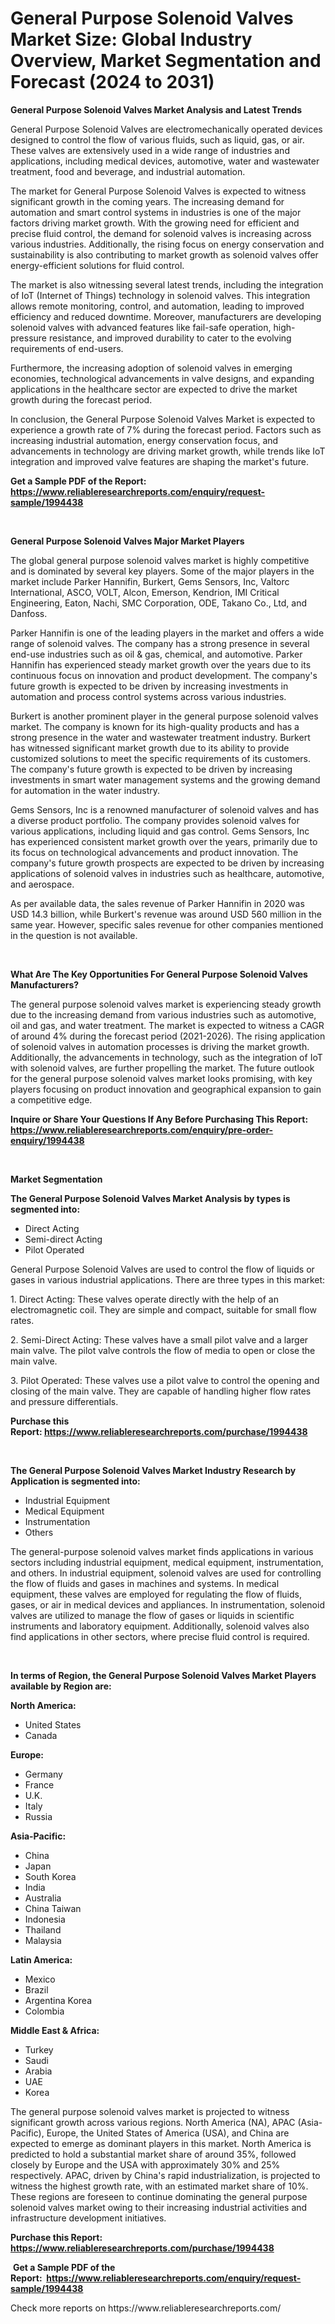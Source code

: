 <p><h1>General Purpose Solenoid Valves Market Size: Global Industry Overview, Market Segmentation and Forecast (2024 to 2031)</h1></p><p><strong>General Purpose Solenoid Valves Market Analysis and Latest Trends</strong></p>
<p><p>General Purpose Solenoid Valves are electromechanically operated devices designed to control the flow of various fluids, such as liquid, gas, or air. These valves are extensively used in a wide range of industries and applications, including medical devices, automotive, water and wastewater treatment, food and beverage, and industrial automation.</p><p>The market for General Purpose Solenoid Valves is expected to witness significant growth in the coming years. The increasing demand for automation and smart control systems in industries is one of the major factors driving market growth. With the growing need for efficient and precise fluid control, the demand for solenoid valves is increasing across various industries. Additionally, the rising focus on energy conservation and sustainability is also contributing to market growth as solenoid valves offer energy-efficient solutions for fluid control.</p><p>The market is also witnessing several latest trends, including the integration of IoT (Internet of Things) technology in solenoid valves. This integration allows remote monitoring, control, and automation, leading to improved efficiency and reduced downtime. Moreover, manufacturers are developing solenoid valves with advanced features like fail-safe operation, high-pressure resistance, and improved durability to cater to the evolving requirements of end-users.</p><p>Furthermore, the increasing adoption of solenoid valves in emerging economies, technological advancements in valve designs, and expanding applications in the healthcare sector are expected to drive the market growth during the forecast period.</p><p>In conclusion, the General Purpose Solenoid Valves Market is expected to experience a growth rate of 7% during the forecast period. Factors such as increasing industrial automation, energy conservation focus, and advancements in technology are driving market growth, while trends like IoT integration and improved valve features are shaping the market's future.</p></p>
<p><strong>Get a Sample PDF of the Report:&nbsp; <a href="https://www.reliableresearchreports.com/enquiry/request-sample/1994438">https://www.reliableresearchreports.com/enquiry/request-sample/1994438</a></strong></p>
<p>&nbsp;</p>
<p><strong>General Purpose Solenoid Valves Major Market Players</strong></p>
<p><p>The global general purpose solenoid valves market is highly competitive and is dominated by several key players. Some of the major players in the market include Parker Hannifin, Burkert, Gems Sensors, Inc, Valtorc International, ASCO, VOLT, Alcon, Emerson, Kendrion, IMI Critical Engineering, Eaton, Nachi, SMC Corporation, ODE, Takano Co., Ltd, and Danfoss.</p><p>Parker Hannifin is one of the leading players in the market and offers a wide range of solenoid valves. The company has a strong presence in several end-use industries such as oil & gas, chemical, and automotive. Parker Hannifin has experienced steady market growth over the years due to its continuous focus on innovation and product development. The company's future growth is expected to be driven by increasing investments in automation and process control systems across various industries.</p><p>Burkert is another prominent player in the general purpose solenoid valves market. The company is known for its high-quality products and has a strong presence in the water and wastewater treatment industry. Burkert has witnessed significant market growth due to its ability to provide customized solutions to meet the specific requirements of its customers. The company's future growth is expected to be driven by increasing investments in smart water management systems and the growing demand for automation in the water industry.</p><p>Gems Sensors, Inc is a renowned manufacturer of solenoid valves and has a diverse product portfolio. The company provides solenoid valves for various applications, including liquid and gas control. Gems Sensors, Inc has experienced consistent market growth over the years, primarily due to its focus on technological advancements and product innovation. The company's future growth prospects are expected to be driven by increasing applications of solenoid valves in industries such as healthcare, automotive, and aerospace.</p><p>As per available data, the sales revenue of Parker Hannifin in 2020 was USD 14.3 billion, while Burkert's revenue was around USD 560 million in the same year. However, specific sales revenue for other companies mentioned in the question is not available.</p></p>
<p>&nbsp;</p>
<p><strong>What Are The Key Opportunities For General Purpose Solenoid Valves Manufacturers?</strong></p>
<p><p>The general purpose solenoid valves market is experiencing steady growth due to the increasing demand from various industries such as automotive, oil and gas, and water treatment. The market is expected to witness a CAGR of around 4% during the forecast period (2021-2026). The rising application of solenoid valves in automation processes is driving the market growth. Additionally, the advancements in technology, such as the integration of IoT with solenoid valves, are further propelling the market. The future outlook for the general purpose solenoid valves market looks promising, with key players focusing on product innovation and geographical expansion to gain a competitive edge.</p></p>
<p><strong>Inquire or Share Your Questions If Any Before Purchasing This Report: <a href="https://www.reliableresearchreports.com/enquiry/pre-order-enquiry/1994438">https://www.reliableresearchreports.com/enquiry/pre-order-enquiry/1994438</a></strong></p>
<p>&nbsp;</p>
<p><strong>Market Segmentation</strong></p>
<p><strong>The General Purpose Solenoid Valves Market Analysis by types is segmented into:</strong></p>
<p><ul><li>Direct Acting</li><li>Semi-direct Acting</li><li>Pilot Operated</li></ul></p>
<p><p>General Purpose Solenoid Valves are used to control the flow of liquids or gases in various industrial applications. There are three types in this market: </p><p>1. Direct Acting: These valves operate directly with the help of an electromagnetic coil. They are simple and compact, suitable for small flow rates.</p><p>2. Semi-Direct Acting: These valves have a small pilot valve and a larger main valve. The pilot valve controls the flow of media to open or close the main valve.</p><p>3. Pilot Operated: These valves use a pilot valve to control the opening and closing of the main valve. They are capable of handling higher flow rates and pressure differentials.</p></p>
<p><strong>Purchase this Report:&nbsp;<a href="https://www.reliableresearchreports.com/purchase/1994438">https://www.reliableresearchreports.com/purchase/1994438</a></strong></p>
<p>&nbsp;</p>
<p><strong>The General Purpose Solenoid Valves Market Industry Research by Application is segmented into:</strong></p>
<p><ul><li>Industrial Equipment</li><li>Medical Equipment</li><li>Instrumentation</li><li>Others</li></ul></p>
<p><p>The general-purpose solenoid valves market finds applications in various sectors including industrial equipment, medical equipment, instrumentation, and others. In industrial equipment, solenoid valves are used for controlling the flow of fluids and gases in machines and systems. In medical equipment, these valves are employed for regulating the flow of fluids, gases, or air in medical devices and appliances. In instrumentation, solenoid valves are utilized to manage the flow of gases or liquids in scientific instruments and laboratory equipment. Additionally, solenoid valves also find applications in other sectors, where precise fluid control is required.</p></p>
<p>&nbsp;</p>
<p><strong>In terms of Region, the General Purpose Solenoid Valves Market Players available by Region are:</strong></p>
<p>
    <p> <strong> North America: </strong>
        <ul>
            <li>United States</li>
            <li>Canada</li>
        </ul>
        </p> 
    <p> <strong> Europe: </strong>
        <ul>
            <li>Germany</li>
            <li>France</li>
            <li>U.K.</li>
            <li>Italy</li>
            <li>Russia</li>
        </ul>
        </p> 
    <p> <strong> Asia-Pacific: </strong>
        <ul>
            <li>China</li>
            <li>Japan</li>
            <li>South Korea</li>
            <li>India</li>
            <li>Australia</li>
            <li>China Taiwan</li>
            <li>Indonesia</li>
            <li>Thailand</li>
            <li>Malaysia</li>
        </ul>
        </p> 
    <p> <strong> Latin America: </strong>
        <ul>
            <li>Mexico</li>
            <li>Brazil</li>
            <li>Argentina Korea</li>
            <li>Colombia</li>
        </ul>
        </p> 
    <p> <strong> Middle East & Africa: </strong>
        <ul>
            <li>Turkey</li>
            <li>Saudi</li>
            <li>Arabia</li>
            <li>UAE</li>
            <li>Korea</li>
        </ul>
    </p>
    </p>
<p><p>The general purpose solenoid valves market is projected to witness significant growth across various regions. North America (NA), APAC (Asia-Pacific), Europe, the United States of America (USA), and China are expected to emerge as dominant players in this market. North America is predicted to hold a substantial market share of around 35%, followed closely by Europe and the USA with approximately 30% and 25% respectively. APAC, driven by China's rapid industrialization, is projected to witness the highest growth rate, with an estimated market share of 10%. These regions are foreseen to continue dominating the general purpose solenoid valves market owing to their increasing industrial activities and infrastructure development initiatives.</p></p>
<p><strong>Purchase this Report: <a href="https://www.reliableresearchreports.com/purchase/1994438">https://www.reliableresearchreports.com/purchase/1994438</a></strong></p>
<p>&nbsp;<strong>Get a Sample PDF of the Report:&nbsp;&nbsp;<a href="https://www.reliableresearchreports.com/enquiry/request-sample/1994438">https://www.reliableresearchreports.com/enquiry/request-sample/1994438</a></strong></p>
<p><strong></strong></p>
<p>Check more reports on https://www.reliableresearchreports.com/</p>